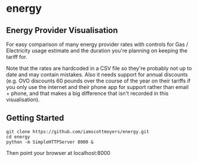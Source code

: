 # energy

## Energy Provider Visualisation

For easy comparison of many energy provider rates with controls
for Gas / Electricity usage estimate and the duration you're
planning on keeping the tariff for.

Note that the rates are hardcoded in a CSV file so they're
probably not up to date and may contain mistakes. Also it
needs support for annual discounts (e.g. OVO discounts 60
pounds over the course of the year on their tariffs if you
only use the internet and their phone app for support
rather than email + phone, and that makes a big difference
that isn't recorded in this visualisation).

## Getting Started

```
git clone https://github.com/iamscottmoyers/energy.git
cd energy
python -m SimpleHTTPServer 8000 &
```

Then point your browser at localhost:8000

